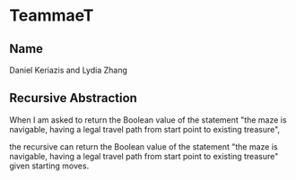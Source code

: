 # TeammaeT

## Name
Daniel Keriazis and Lydia Zhang

## Recursive Abstraction
When I am asked to return the Boolean value of the statement
"the maze is navigable, having a legal travel path from start point to existing treasure",

the recursive can return the Boolean value of the statement "the maze is navigable, having a legal travel path from start point to existing treasure" given starting moves.

